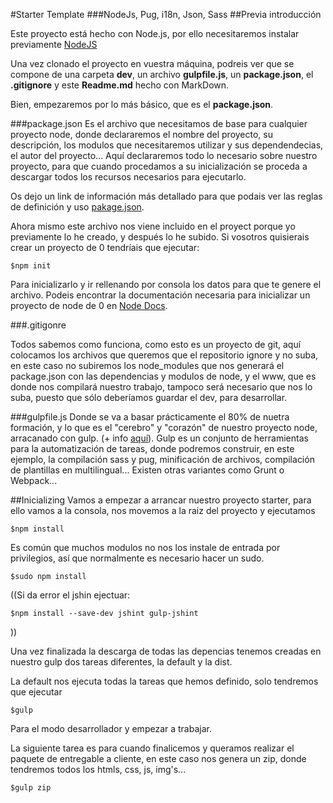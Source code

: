 #Starter Template
###NodeJs, Pug, i18n, Json, Sass
##Previa introducción

Este proyecto está hecho con Node.js, por ello necesitaremos instalar previamente [NodeJS](https://nodejs.org/es/)

Una vez clonado el proyecto en vuestra máquina, podreis ver que se compone de una carpeta **dev**, un archivo **gulpfile.js**, un **package.json**, el **.gitignore** y este **Readme.md** hecho con MarkDown.

Bien, empezaremos por lo más básico, que es el **package.json**.

###package.json
Es el archivo que necesitamos de base para cualquier proyecto node, donde declararemos el nombre del proyecto, su descripción, los modulos que necesitaremos utilizar y sus dependendecias, el autor del proyecto... Aquí declararemos todo lo necesario sobre nuestro proyecto, para que cuando procedamos a su inicialización se proceda a descargar todos los recursos necesarios para ejecutarlo.

Os dejo un link de información más detallado para que podais ver las reglas de definición y uso [pakage.json](https://docs.npmjs.com/files/package.json).

Ahora mismo este archivo nos viene incluido en el proyect porque yo previamente lo he creado, y después lo he subido. Si vosotros quisierais crear un proyecto de 0 tendríais que ejecutar:

`$npm init`

Para inicializarlo y ir rellenando por consola los datos para que te genere el archivo. Podeis encontrar la documentación necesaria para inicializar un proyecto de node de 0 en [Node Docs](https://docs.npmjs.com/).

###.gitigonre

Todos sabemos como funciona, como esto es un proyecto de git, aquí colocamos los archivos que queremos que el repositorio ignore y no suba, en este caso no subiremos los node_modules que nos generará el package.json con las dependencias y modulos de node, y el www, que es donde nos compilará nuestro trabajo, tampoco será necesario que nos lo suba, puesto que sólo deberíamos guardar el dev, para desarrollar.

###gulpfile.js
Donde se va a basar prácticamente el 80% de nuetra formación, y lo que es el "cerebro" y "corazón" de nuestro proyecto node, arracanado con gulp. (+ info [aquí](http://gulpjs.com/)). Gulp es un conjunto de herramientas para la automatización de tareas, donde podremos construir, en este ejemplo, la compilación sass y pug, minificación de archivos, compilación de plantillas en multilingual... Existen otras variantes como Grunt o Webpack... 

##Inicializing
Vamos a empezar a arrancar nuestro proyecto starter, para ello vamos a la consola, nos movemos a la raiz del proyecto y ejecutamos

`$npm install`

Es común que muchos modulos no nos los instale de entrada por privilegios, así que normalmente es necesario hacer un sudo.

`$sudo npm install`

((Si da error el jshin ejectuar:

`$npm install --save-dev jshint gulp-jshint` 

))

Una vez finalizada la descarga de todas las depencias tenemos creadas en nuestro gulp dos tareas diferentes, la default y la dist.

La default nos ejecuta todas la tareas que hemos definido, solo tendremos que ejecutar

`$gulp`

Para el modo desarrollador y empezar a trabajar.

La siguiente tarea es para cuando finalicemos y queramos realizar el paquete de entregable a cliente, en este caso nos genera un zip, donde tendremos todos los htmls, css, js, img's...

`$gulp zip`

